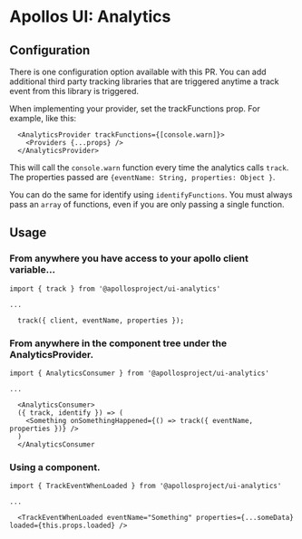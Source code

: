 # Apollos UI: Analytics

## Configuration

There is one configuration option available with this PR. You can add additional third party tracking libraries that are triggered anytime a track event from this library is triggered.

When implementing your provider, set the trackFunctions prop. For example, like this:
```
  <AnalyticsProvider trackFunctions={[console.warn]}>
    <Providers {...props} />
  </AnalyticsProvider>
```

This will call the `console.warn` function every time the analytics calls `track`. The properties passed are `{eventName: String, properties: Object }`.

You can do the same for identify using `identifyFunctions`. You must always pass an `array` of functions, even if you are only passing a single function.

## Usage

### From anywhere you have access to your apollo client variable...

```
import { track } from '@apollosproject/ui-analytics'

...

  track({ client, eventName, properties });
```

### From anywhere in the component tree under the AnalyticsProvider.

```
import { AnalyticsConsumer } from '@apollosproject/ui-analytics'

...

  <AnalyticsConsumer>
  ({ track, identify }) => (
    <Something onSomethingHappened={() => track({ eventName, properties })} />
  )
  </AnalyticsConsumer
```

### Using a component.
```
import { TrackEventWhenLoaded } from '@apollosproject/ui-analytics'

...

  <TrackEventWhenLoaded eventName="Something" properties={...someData} loaded={this.props.loaded} />
```

